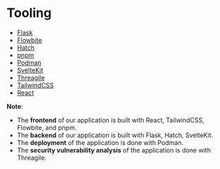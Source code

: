 # Tooling

- [Flask](https://flask.palletsprojects.com/en/stable/)
- [Flowbite](https://flowbite.com/docs/getting-started/svelte/)
- [Hatch](https://hatch.pypa.io/latest/)
- [pnpm](https://pnpm.io/)
- [Podman](https://podman.io/)
- [SvelteKit](https://flowbite.com/docs/getting-started/svelte/)
- [Threagile](https://threagile.io/)
- [TailwindCSS](https://flowbite.com/docs/getting-started/svelte/)
- [React](https://react.dev/)

**Note**: 

- The **frontend** of our application is built with React, TailwindCSS, Flowbite, and pnpm.
- The **backend** of our application is built with Flask, Hatch, SvelteKit.
- The **deployment** of the application is done with Podman.
- The **security vulnerability analysis** of the application is done with Threagile.
